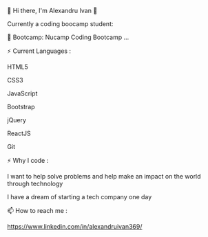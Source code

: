 👋 Hi there, I'm Alexandru Ivan 👋

Currently a coding boocamp student:

🔭 Bootcamp: Nucamp Coding Bootcamp ...

⚡ Current Languages : 

   HTML5

   CSS3

   JavaScript

   Bootstrap

   jQuery

   ReactJS

   Git

⚡ Why I code :

   I want to help solve problems and help make an impact on the world through technology

   I have a dream of starting a tech company one day

📫 How to reach me :
   
   https://www.linkedin.com/in/alexandruivan369/

<!---
alexandruIvan1995/alexandruIvan1995 is a ✨ special ✨ repository because its `README.md` (this file) appears on your GitHub profile.
You can click the Preview link to take a look at your changes.
--->
